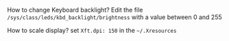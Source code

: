 How to change Keyboard backlight?
Edit the file `/sys/class/leds/kbd_backlight/brightness` with a value between 0 and 255

How to scale display?
set `Xft.dpi: 150` in the `~/.Xresources`
